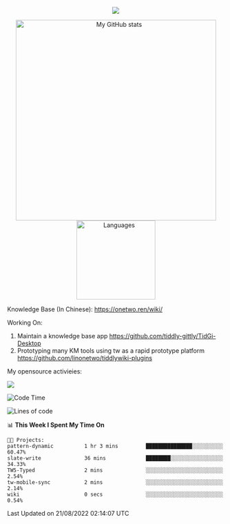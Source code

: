 <a href="https://github.com/linonetwo">
    <p align="center">
        <img src="https://github-profile-trophy.vercel.app/?username=linonetwo&column=7&theme=onedark"/>
    </p>
</a>
<a align="center" href="https://github.com/linonetwo">
  <p align="center">
    <img src="https://github-readme-stats.vercel.app/api?username=linonetwo&show_icons=true&count_private=true" alt="My GitHub stats" width="465"/>
    <img src="https://github-readme-stats.vercel.app/api/top-langs/?username=linonetwo&layout=compact&langs_count=10" alt="Languages" height="183">
  </p>
</a>

Knowledge Base (In Chinese): https://onetwo.ren/wiki/

Working On: 

1. Maintain a knowledge base app https://github.com/tiddly-gittly/TidGi-Desktop
1. Prototyping many KM tools using tw as a rapid prototype platform https://github.com/linonetwo/tiddlywiki-plugins

My opensource activieies:

![](https://visitor-badge.glitch.me/badge?page_id=linonetwo.linonetwo)

<!--START_SECTION:waka-->
![Code Time](http://img.shields.io/badge/Code%20Time-1%2C175%20hrs%2034%20mins-blue)

![Lines of code](https://img.shields.io/badge/From%20Hello%20World%20I%27ve%20Written-2%20Million%20lines%20of%20code-blue)

📊 **This Week I Spent My Time On** 

```text
🐱‍💻 Projects: 
pattern-dynamic          1 hr 3 mins         ███████████████░░░░░░░░░░   60.47% 
slate-write              36 mins             ████████░░░░░░░░░░░░░░░░░   34.33% 
TW5-Typed                2 mins              ░░░░░░░░░░░░░░░░░░░░░░░░░   2.54% 
tw-mobile-sync           2 mins              ░░░░░░░░░░░░░░░░░░░░░░░░░   2.14% 
wiki                     0 secs              ░░░░░░░░░░░░░░░░░░░░░░░░░   0.54%

```


 Last Updated on 21/08/2022 02:14:07 UTC
<!--END_SECTION:waka-->

